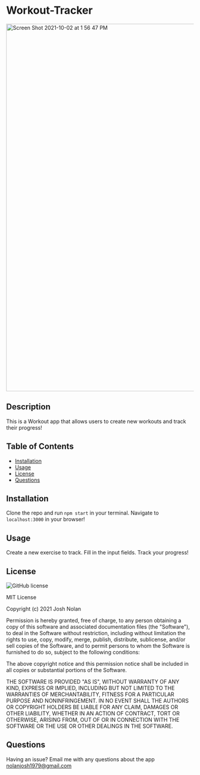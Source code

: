 
# Workout-Tracker

<img width="984" alt="Screen Shot 2021-10-02 at 1 56 47 PM" src="https://user-images.githubusercontent.com/53482411/135728745-323def2f-6a77-46ed-af62-6542b8e3f8e8.png">


## Description
This is a Workout app that allows users to create new workouts and track their progress!

## Table of Contents
- [Installation](#installation)
- [Usage](#usage)
- [License](#license)
- [Questions](#questions)

## Installation
Clone the repo and run `npm start` in your terminal. Navigate to `localhost:3000` in your browser!

## Usage
Create a new exercise to track. Fill in the input fields. Track your progress!

## License
![GitHub license](https://img.shields.io/badge/license-MIT-blue.svg)

MIT License

Copyright (c) 2021 Josh Nolan

Permission is hereby granted, free of charge, to any person obtaining a copy
of this software and associated documentation files (the "Software"), to deal
in the Software without restriction, including without limitation the rights
to use, copy, modify, merge, publish, distribute, sublicense, and/or sell
copies of the Software, and to permit persons to whom the Software is
furnished to do so, subject to the following conditions:

The above copyright notice and this permission notice shall be included in all
copies or substantial portions of the Software.

THE SOFTWARE IS PROVIDED "AS IS", WITHOUT WARRANTY OF ANY KIND, EXPRESS OR
IMPLIED, INCLUDING BUT NOT LIMITED TO THE WARRANTIES OF MERCHANTABILITY,
FITNESS FOR A PARTICULAR PURPOSE AND NONINFRINGEMENT. IN NO EVENT SHALL THE
AUTHORS OR COPYRIGHT HOLDERS BE LIABLE FOR ANY CLAIM, DAMAGES OR OTHER
LIABILITY, WHETHER IN AN ACTION OF CONTRACT, TORT OR OTHERWISE, ARISING FROM,
OUT OF OR IN CONNECTION WITH THE SOFTWARE OR THE USE OR OTHER DEALINGS IN THE
SOFTWARE.


## Questions
Having an issue? Email me with any questions about the app nolanjosh1979@gmail.com
